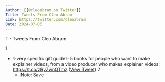 ```yaml
---
Author: [[@cleoabram on Twitter]]
Title: Tweets From Cleo Abram
Link: https://twitter.com/cleoabram
Date: 2024-07-06
---
```

T - Tweets From Cleo Abram

1
- ✨very specific gift guide✨
  5 books for people who want to make explainer videos, from a video producer who makes explainer videos: https://t.co/zRyZwnQTmz ([View Tweet](https://twitter.com/cleoabram/status/1471869396972937227))
2
    - Note: Save
